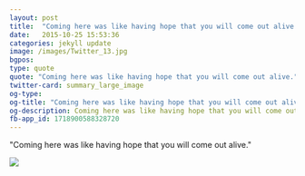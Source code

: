 ```yaml
---
layout: post
title:  "Coming here was like having hope that you will come out alive."
date:   2015-10-25 15:53:36
categories: jekyll update
image: /images/Twitter_13.jpg
bgpos: 
type: quote
quote: "Coming here was like having hope that you will come out alive."
twitter-card: summary_large_image
og-type:
og-title: "Coming here was like having hope that you will come out alive."
og-description: Coming here was like having hope that you will come out alive.
fb-app_id: 1718900588328720
---
```

"Coming here was like having hope that you will come out alive."

<img src="{{ page.image }}">